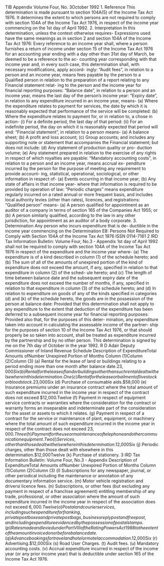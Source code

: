 TIB Appendix Volume Four, No. 3October 1992 1. Reference This determination is made pursuant to section 104A(5) of the Income Tax Act 1976. It determines the extent to which persons are not required to comply with section 104A of the Income Tax Act 1976, in respect of the income year commencing on the 1st day of April 1992. 2. Interpretation In this determination, unless the context otherwise requires- Expressions used have the same meanings as in section 2 and section 104A of the Income Tax Act 1976: Every reference to an income year shall, where a person furnishes a return of income under section 15 of the Income Tax Act 1976 for an accounting year ending with a day other than 31st day of March, be deemed to be a reference to the ac- counting year corresponding with that income year and, in every such case, this determination shall, with necessary modifications, apply accord- ingly: “Audit fees”, in relation to a person and an income year, means fees payable by the person to a Qualified person in relation to the preparation of a report relating to any Financial statement relat- ing to the person and the income year for financial reporting purposes: “Balance date”, in relation to a person and an income year, means the last day of the person’s income year: “Expiry date”, in relation to any expenditure incurred in an income year, means- (a) Where the expenditure relates to payment for services, the date by which it is reasonably expected that performance of the service will be completed: (b) Where the expenditure relates to payment for, or in relation to, a chose in action- (i) For a definite period, the last day of that period: (ii) For an indefinite period, the day on which it is reasonably expected that period will end: “Financial statement”, in relation to a person means- (a) A balance sheet; (b) A profit and loss account; (c) Group accounts; and includes any supporting note or statement that accompanies the Financial statement; but does not include: (d) Any statement of production quality or pro- duction volume; (e) Any statement prepared in relation to the exercise of any rights in respect of which royalties are payable: “Mandatory accounting costs”, in relation to a person and an income year, means accrual ex- penditure incurred by the person for the purpose of meeting any requirement to provide account- ing, statistical, operational, sociological, or other information in respect of- (a) Events occurring in that income year; (b) Any state of affairs in that income year- where that information is required to be provided by operation of law: “Periodic charges” means expenditure regularly incurred on a rated annual or more frequent basis, and includes local authority levies (other than rates), licences, and registrations: “Qualified person” means- (a) A person qualified for appointment as an auditor of a company in terms of section 165 of the Companies Act 1955; or (b) A person similarly qualified, according to the law in any other jurisdiction, for appointment as an auditor of a body corporate. 3. Determination Any person who incurs expenditure that is de- ductible in the income year commencing on the Determination E8: Persons Not Required to Comply with Section 104A of the Income Tax Act 1976 ISSN 0114-7161 2 IRD Tax Information Bulletin: Volume Four, No.3 - Appendix 1st day of April 1992 shall not be required to comply with section 104A of the Income Tax Act 1976 in respect of the expenditure and the income year where- (a) The expenditure is of a kind described in column (1) of the schedule hereto; and (b) The sum of all of the amounts of unexpired portion of the kind of expenditure does not exceed the amount, if any, specified in relation to that expenditure in column (2) of the sched- ule hereto; and (c) The length of time between balance date and the subsequent expiry date of the expenditure does not exceed the number of months, if any, specified in relation to that expenditure in column (3) of the schedule hereto; and (d) In relation to expenditure on goods of any of the kinds specified in categories (d) and (k) of the schedule hereto, the goods are in the possession of the person at balance date: Provided that this determination shall not apply to any expenditure to the extent that deduction of the expenditure has been deferred to a subsequent income year for financial reporting purposes: Provided also that, for the purposes of this deter- mination, any expenditure taken into account in calculating the assessable income of the partner- ship for the purposes of section 10 of the Income Tax Act 1976, or that should properly be so taken into account, shall be treated as expenditure incurred by the partnership and by no other person. This determination is signed by me on the 7th day of October in the year 1992. R D Adair Deputy Commissioner of Inland Revenue Schedule Description of ExpenditureTotal Amounts ofNumber Unexpired Portion of Months Column (1)Column (2)Column (3) (a) Rental for the lease of land or buildings relating to a period ending more than one month after balance date.$23,000Six (b) Rental for the lease of land or buildings other than such rental dealt with elsewhere in this determination.One (c) Rental for the lease or bailment of livestock or bloodstock.$23,000Six (d) Purchase of consumable aids.$58,000 (e) Insurance premiums under an insurance contract where the total amount of such expenditure incurred in the income year in respect of the contract does not exceed $12,000.Twelve (f) Payment in respect of equipment service contracts or warranties where the consideration for the contract or warranty forms an inseparable and indeterminate part of the consideration for the asset or assets to which it relates. (g) Payment in respect of a contract for the service or maintenance of plant, equipment, or machinery where the total amount of such expenditure incurred in the income year in respect of the contract does not exceed $23,000.Three (h) Payment for the use or maintenance of telephone and other communication equipment.Two (i) Services, other than those dealt with elsewhere in this determination.$12,000Six (j) Periodic charges, other than those dealt with elsewhere in this determination.$12,000Twelve (k) Purchase of stationery. 3 IRD Tax Information Bulletin: Volume Four, No.3 - Appendix Description of ExpenditureTotal Amounts ofNumber Unexpired Portion of Months Column (1)Column (2)Column (3) (l) Subscriptions for any newspaper, journal, or other periodical including the maintenance or annotation of any documentary information service. (m) Motor vehicle registration and driversí licence fees. (n) Subscriptions, or other fees (but excluding any payment in respect of a franchise agreement) entitling membership of any trade, professional, or other association where the amount of such expenditure incurred in the income year in respect of the association does not exceed $6,000.Twelve (o) Postal and courier services, including such expenditure for franking, private post boxes and private post bags, business reply post and freepost, and including expenditure evidenced by the possession of postal stamps. (p) Rates made and levied under Part VIII of the Rating Powers Act 1988 to the extent of the amount invoiced on or before balance date. (q) Advance bookings for travel and hotel or motel accommodation.$12,000Six (r) Advertising.$12,000Six (s) Road User Charges. (t) Audit fees. (u) Mandatory accounting costs. (v) Accrual expenditure incurred in respect of the income year (or any prior income year) that is deductible under section 165 of the Income Tax Act 1976.